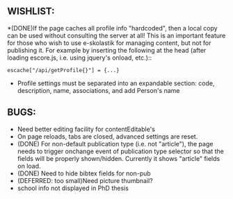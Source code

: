 WISHLIST:
----------

*(DONE)If the page caches all profile info "hardcoded", then a local copy can be used without consulting the server at all! This
 is an important feature for those who wish to use e-skolastik for managing content, but not for publishing it.
 For example by inserting the following at the head (after loading escore.js, i.e. using jquery's onload, etc.)::

    escache["/api/getProfile{}"] = {...}
* Profile settings must be separated into an expandable section: code, description, name, associations, and add Person's name

BUGS:
-----------
* Need better editing facility for contentEditable's
* On page reloads, tabs are closed, advanced settings are reset.
* (DONE) For non-default publication type (i.e. not "article"), the page needs to trigger onchange event of publication type selector so that the fields will be properly shown/hidden. Currently it shows "article" fields on load.
* (DONE) Need to hide bibtex fields for non-pub
* (DEFERRED: too small)Need picture thumbnail? 
* school info not displayed in PhD thesis

